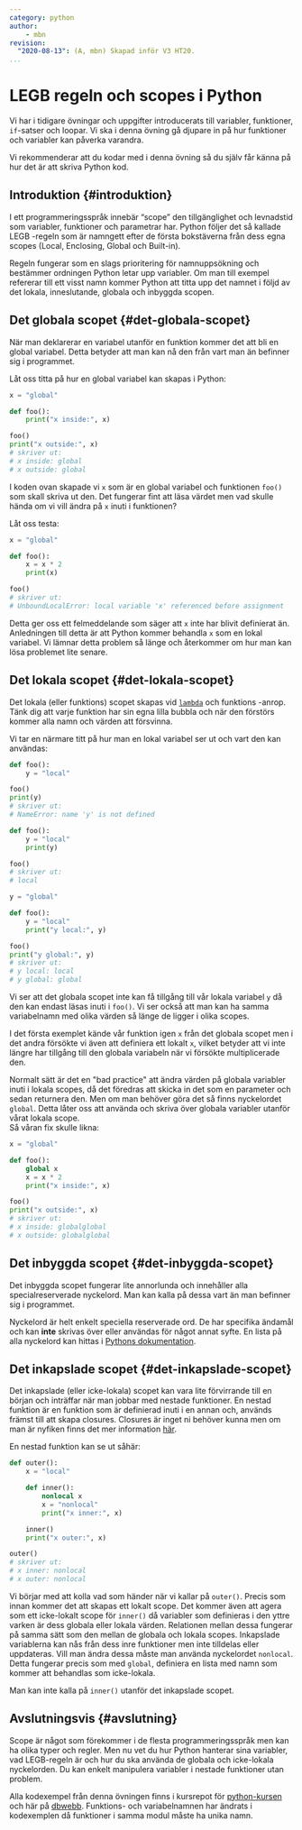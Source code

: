 ```yaml
---
category: python
author:
    - mbn
revision:
  "2020-08-13": (A, mbn) Skapad inför V3 HT20.
...
```

LEGB regeln och scopes i Python
==================================

Vi har i tidigare övningar och uppgifter introducerats till variabler, funktioner, `if`-satser och loopar. Vi ska i denna övning gå djupare in på hur funktioner och variabler kan påverka varandra.

<!--more-->

Vi rekommenderar att du kodar med i denna övning så du själv får känna på hur det är att skriva Python kod.


Introduktion {#introduktion}
--------------------------------------

I ett programmeringsspråk innebär “scope” den tillgänglighet och levnadstid som variabler, funktioner och parametrar har. Python följer det så kallade LEGB -regeln som är namngett efter de första bokstäverna från dess egna scopes (Local, Enclosing, Global och Built-in).

Regeln fungerar som en slags prioritering för namnuppsökning och bestämmer ordningen Python letar upp variabler. Om man till exempel refererar till ett visst namn kommer Python att titta upp det namnet i följd av det lokala, inneslutande, globala och inbyggda scopen.


Det globala scopet {#det-globala-scopet}
--------------------------------------
När man deklarerar en variabel utanför en funktion kommer det att bli en global variabel. Detta betyder att man kan nå den från vart man än befinner sig i programmet.

Låt oss titta på hur en global variabel kan skapas i Python:

```python
x = "global"

def foo():
    print("x inside:", x)

foo()
print("x outside:", x)
# skriver ut:
# x inside: global
# x outside: global
```

I koden ovan skapade vi `x` som är en global variabel och funktionen `foo()` som skall skriva ut den. Det fungerar fint att läsa värdet men vad skulle hända om vi vill ändra på `x` inuti i funktionen?

Låt oss testa:

```python
x = "global"

def foo():
    x = x * 2
    print(x)

foo()
# skriver ut:
# UnboundLocalError: local variable 'x' referenced before assignment
```

Detta ger oss ett felmeddelande som säger att `x` inte har blivit definierat än. Anledningen till detta är att Python kommer behandla `x` som en lokal variabel. Vi lämnar detta problem så länge och återkommer om hur man kan lösa problemet lite senare.

Det lokala scopet {#det-lokala-scopet}
--------------------------------------

Det lokala (eller funktions) scopet skapas vid [`lambda`](https://docs.python.org/3/tutorial/controlflow.html#lambda-expressions) och funktions -anrop. Tänk dig att varje funktion har sin egna lilla bubbla och när den förstörs kommer alla namn och värden att försvinna.

Vi tar en närmare titt på hur man en lokal variabel ser ut och vart den kan användas:

```python
def foo():
    y = "local"

foo()
print(y)
# skriver ut:
# NameError: name 'y' is not defined
```
```python
def foo():
    y = "local"
    print(y)

foo()
# skriver ut:
# local
```
```python
y = "global"

def foo():
    y = "local"
    print("y local:", y)

foo()
print("y global:", y)
# skriver ut:
# y local: local
# y global: global
```

Vi ser att det globala scopet inte kan få tillgång till vår lokala variabel `y` då den kan endast läsas inuti i `foo()`. Vi ser också att man kan ha samma variabelnamn med olika värden så länge de ligger i olika scopes.

I det första exemplet kände vår funktion igen `x` från det globala scopet men i det andra försökte vi även att definiera ett lokalt `x`, vilket betyder att vi inte längre har tillgång till den globala variabeln när vi försökte multiplicerade den.

Normalt sätt är det en "bad practice" att ändra värden på globala variabler inuti i lokala scopes, då det föredras att skicka in det som en parameter och sedan returnera den. Men om man behöver göra det så finns nyckelordet `global`. Detta låter oss att använda och skriva över globala variabler utanför vårat lokala scope.   
Så våran fix skulle likna:

```python
x = "global"

def foo():
    global x
    x = x * 2
    print("x inside:", x)

foo()
print("x outside:", x)
# skriver ut:
# x inside: globalglobal
# x outside: globalglobal
```


Det inbyggda scopet {#det-inbyggda-scopet}
--------------------------------------
Det inbyggda scopet fungerar lite annorlunda och innehåller alla specialreserverade nyckelord. Man kan kalla på dessa vart än man befinner sig i programmet.

Nyckelord är helt enkelt speciella reserverade ord. De har specifika ändamål och kan **inte** skrivas över eller användas för något annat syfte. En lista på alla nyckelord kan hittas i [Pythons dokumentation](https://docs.python.org/3/reference/lexical_analysis.html#keywords).


Det inkapslade scopet {#det-inkapslade-scopet}
--------------------------------------
Det inkapslade (eller icke-lokala) scopet kan vara lite förvirrande till en början och inträffar när man jobbar med nestade funktioner. En nestad funktion är en funktion som är definierad inuti i en annan och, används främst till att skapa closures. Closures är inget ni behöver kunna men om man är nyfiken finns det mer information [här](https://www.learnpython.org/en/Closures).

En nestad funktion kan se ut såhär:

```python
def outer():
    x = "local"

    def inner():
        nonlocal x
        x = "nonlocal"
        print("x inner:", x)

    inner()
    print("x outer:", x)

outer()
# skriver ut:
# x inner: nonlocal
# x outer: nonlocal
```

Vi börjar med att kolla vad som händer när vi kallar på `outer()`. Precis som innan kommer det att skapas ett lokalt scope. Det kommer även att agera som ett icke-lokalt scope för `inner()` då variabler som definieras i den yttre varken är dess globala eller lokala värden. Relationen mellan dessa fungerar på samma sätt som den mellan de globala och lokala scopes. Inkapslade variablerna kan nås från dess inre funktioner men inte tilldelas eller uppdateras. Vill man ändra dessa måste man använda nyckelordet `nonlocal`. Detta fungerar precis som med `global`, definiera en lista med namn som kommer att behandlas som icke-lokala. 

Man kan inte kalla på `inner()` utanför det inkapslade scopet.



Avslutningsvis {#avslutning}
--------------------------------------
Scope är något som förekommer i de flesta programmeringsspråk men kan ha olika typer och regler. Men nu vet du hur Python hanterar sina variabler, vad LEGB-regeln är och hur du ska använda de globala och icke-lokala nyckelorden. Du kan enkelt manipulera variabler i nestade funktioner utan problem.

Alla kodexempel från denna övningen finns i kursrepot för [python-kursen](https://github.com/dbwebb-se/python/tree/master/example/scope) och här på [dbwebb](https://dbwebb.se/repo/python/example/scope). Funktions- och variabelnamnen har ändrats i kodexemplen då funktioner i samma modul måste ha unika namn.
